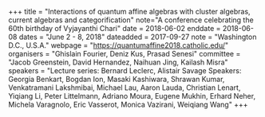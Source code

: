 +++
title = "Interactions of quantum affine algebras with cluster algebras, current algebras and categorification"
note="A conference celebrating the 60th birthday of Vyjayanthi Chari"
date = 2018-06-02
enddate = 2018-06-08
dates = "June 2 - 8, 2018"
dateadded = 2017-09-27
note = "Washington D.C., U.S.A."
webpage = "https://quantumaffine2018.catholic.edu/"
organisers = "Ghislain Fourier, Deniz Kus, Prasad Senesi"
committee = "Jacob Greenstein, David Hernandez, Naihuan Jing, Kailash Misra"
speakers = "Lecture series: Bernard Leclerc, Alistair Savage
Speakers: Georgia Benkart, Bogdan Ion, Masaki Kashiwara, Shrawan Kumar, Venkatramani Lakshmibai, Michael Lau, Aaron Lauda, Christian Lenart, Yiqiang Li, Peter Littelmann, Adriano Moura, Eugene Mukhin, Erhard Neher, Michela Varagnolo, Eric Vasserot, Monica Vazirani, Weiqiang Wang"
+++
